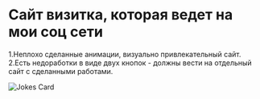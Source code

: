 <h1>Сайт визитка, которая ведет на мои соц сети</h1>

1.Неплохо сделанные анимации, визуально привлекательный сайт.<br/>
2.Есть недоработки в виде двух кнопок - должны вести на отдельный сайт с сделанными работами.




<img src="https://readme-jokes.vercel.app/api" alt="Jokes Card" />

